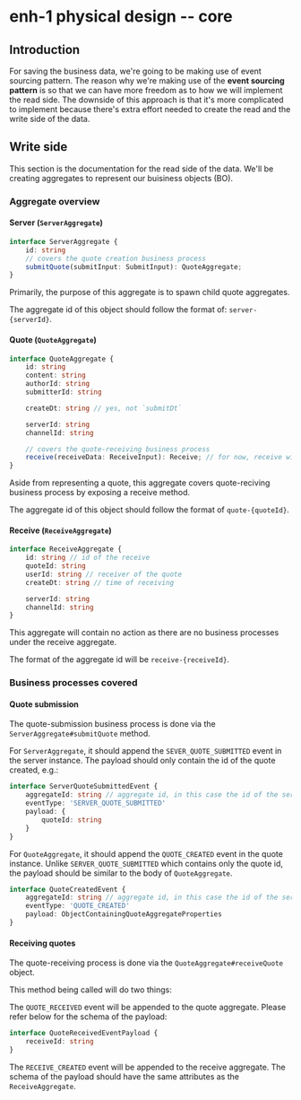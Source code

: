 # enh-1 physical design -- core

## Introduction
For saving the business data, we're going to be making use of event sourcing pattern. The reason why we're making use of the **event sourcing pattern** is so that we can have more freedom as to how we will implement the read side. The downside of this approach is that it's more complicated to implement because there's extra effort needed to create the read and the write side of the data.

## Write side

This section is the documentation for the read side of the data. We'll be creating aggregates to represent our buisiness objects (BO).

### Aggregate overview
#### Server (`ServerAggregate`)

```ts
interface ServerAggregate {
    id: string
    // covers the quote creation business process
    submitQuote(submitInput: SubmitInput): QuoteAggregate;
}
```

Primarily, the purpose of this aggregate is to spawn child quote aggregates.

The aggregate id of this object should follow the format of: `server-{serverId}`.

#### Quote (`QuoteAggregate`)

```ts
interface QuoteAggregate {
    id: string
    content: string
    authorId: string
    submitterId: string

    createDt: string // yes, not `submitDt`

    serverId: string
    channelId: string

    // covers the quote-receiving business process
    receive(receiveData: ReceiveInput): Receive; // for now, receive will not be an aggregate
}
```

Aside from representing a quote, this aggregate covers quote-reciving business process by exposing a receive method.

The aggregate id of this object should follow the format of `quote-{quoteId}`.


#### Receive (`ReceiveAggregate`)
```ts
interface ReceiveAggregate {
    id: string // id of the receive
    quoteId: string
    userId: string // receiver of the quote
    createDt: string // time of receiving

    serverId: string
    channelId: string
}
```
This aggregate will contain no action as there are no business processes under the receive aggregate.

The format of the aggregate id will be `receive-{receiveId}`.

### Business processes covered
#### Quote submission
The quote-submission business process is done via the `ServerAggregate#submitQuote` method.

For `ServerAggregate`, it should append the `SEVER_QUOTE_SUBMITTED` event in the server instance. The payload should only contain the id of the quote created, e.g.:

```ts
interface ServerQuoteSubmittedEvent {
    aggregateId: string // aggregate id, in this case the id of the server
    eventType: 'SERVER_QUOTE_SUBMITTED'
    payload: {
        quoteId: string
    }
}
```

For `QuoteAggregate`, it should append the `QUOTE_CREATED` event in the quote instance. Unlike `SERVER_QUOTE_SUBMITTED` which contains only the quote id, the payload
should be similar to the body of `QuoteAggregate`.

```ts
interface QuoteCreatedEvent {
    aggregateId: string // aggregate id, in this case the id of the server
    eventType: 'QUOTE_CREATED'
    payload: ObjectContainingQuoteAggregateProperties
}
```

#### Receiving quotes 
The quote-receiving process is done via the `QuoteAggregate#receiveQuote` object.

This method being called will do two things:

The `QUOTE_RECEIVED` event will be appended to the quote aggregate. Please refer below for the schema of the payload:

```ts
interface QuoteReceivedEventPayload {
    receiveId: string
}
```

The `RECEIVE_CREATED` event will be appended to the receive aggregate. The schema of the payload should have the same attributes as the `ReceiveAggregate`.
